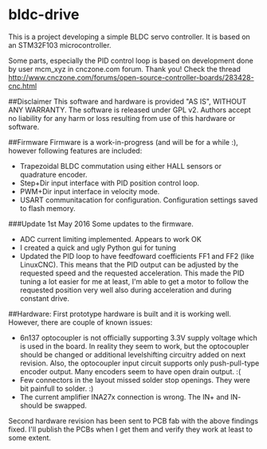 # bldc-drive

This is a project developing a simple BLDC servo controller. It is based on an STM32F103 microcontroller.

Some parts, especially the PID control loop is based on development done by user mcm_xyz in cnczone.com forum. Thank you! Check the thread http://www.cnczone.com/forums/open-source-controller-boards/283428-cnc.html 

##Disclaimer
This software and hardware is provided "AS IS", WITHOUT ANY WARRANTY. The software is released under GPL v2. Authors accept no liability for any harm or loss resulting from use of this hardware or software.

##Firmware
Firmware is a work-in-progress (and will be for a while :), however following features are included:
* Trapezoidal BLDC commutation using either HALL sensors or quadrature encoder.
* Step+Dir input interface with PID position control loop.
* PWM+Dir input interface in velocity mode.
* USART communitacation for configuration. Configuration settings saved to flash memory.

###Update 1st May 2016
Some updates to the firmware. 
* ADC current limiting implemented. Appears to work OK
* I created a quick and ugly Python gui for tuning
* Updated the PID loop to have feedfoward coefficients FF1 and FF2 (like LinuxCNC). This means that the PID output can be adjusted by the requested speed and the requested acceleration. This made the PID tuning a lot easier for me at least, I'm able to get a motor to follow the requested position very well also during acceleration and during constant drive.


##Hardware:
First prototype hardware is built and it is working well. However, there are couple of known issues:
* 6n137 optocoupler is not officially supporting 3.3V supply voltage which is used in the board. In reality they seem to work, but the optocoupler should be changed or additional levelshifting circuitry added on next revision. Also, the optocoupler input circuit supports only push-pull-type encoder output. Many encoders seem to have open drain output. :(
* Few connectors in the layout missed solder stop openings. They were bit painfull to solder. :)
* The current amplifier INA27x connection is wrong. The IN+ and IN- should be swapped.

Second hardware revision has been sent to PCB fab with the above findings fixed. I'll publish the PCBs when I get them and verify they work at least to some extent.





